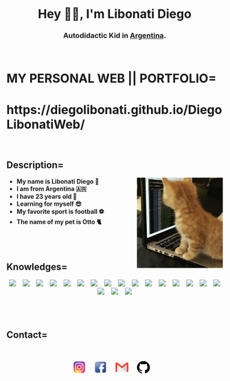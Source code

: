 
<h1 align="center"> Hey 👋🏽, I'm Libonati Diego </h1>

<h3 align="center">
    Autodidactic Kid in <a href="https://www.instagram.com/die_libonati/?hl=es-la">Argentina</a>.  
</h3>

<br/>

# MY PERSONAL WEB || PORTFOLIO=
<h1>https://diegolibonati.github.io/DiegoLibonatiWeb/</h1>

<br>
<h2 align="left">
    Description=
</h2>
<img align="right" alt="cat coding" src="https://github.com/DiegoLibonati/DiegoLibonati/blob/main/template/cat.gif" width="200" />

- **My name is Libonati Diego 🐥**
- **I am from Argentina 🇦🇷**
- **I have 23 years old 💯**
- **Learning for myself 😎**
- **My favorite sport is football ⚽**
- **The name of my pet is Otto 🐈**
<br/>

<br/>
<h2 align="left">
  Knowledges=
</h2>
<p align="center">
<code><img height="75" src="https://raw.githubusercontent.com/DiegoLibonati/DiegoLibonatiWeb/master/src/assets/Index/css.png"></code> &nbsp;&nbsp;
<code><img height="75" src="https://raw.githubusercontent.com/DiegoLibonati/DiegoLibonatiWeb/master/src/assets/Index/bootstrap.png"></code> &nbsp;&nbsp;
<code><img height="75" src="https://raw.githubusercontent.com/DiegoLibonati/DiegoLibonatiWeb/master/src/assets/Index/django.png"></code> &nbsp;&nbsp;
<code><img height="75" src="https://raw.githubusercontent.com/DiegoLibonati/DiegoLibonatiWeb/master/src/assets/Index/flask.png"></code> &nbsp;&nbsp;
<code><img height="75" src="https://raw.githubusercontent.com/DiegoLibonati/DiegoLibonatiWeb/master/src/assets/Index/html.png"></code> &nbsp;&nbsp;
<code><img height="75" src="https://raw.githubusercontent.com/DiegoLibonati/DiegoLibonatiWeb/master/src/assets/Index/javascript.png"></code> &nbsp;&nbsp;
<code><img height="75" src="https://raw.githubusercontent.com/DiegoLibonati/DiegoLibonatiWeb/master/src/assets/Index/jest.png"></code> &nbsp;&nbsp;
<code><img height="75" src="https://raw.githubusercontent.com/DiegoLibonati/DiegoLibonatiWeb/master/src/assets/Index/jinja.png"></code> &nbsp;&nbsp;
<code><img height="75" src="https://raw.githubusercontent.com/DiegoLibonati/DiegoLibonatiWeb/master/src/assets/Index/mongodb.png"></code> &nbsp;&nbsp;
<code><img height="75" src="https://raw.githubusercontent.com/DiegoLibonati/DiegoLibonatiWeb/master/src/assets/Index/mysql.png"></code> &nbsp;&nbsp;
<code><img height="75" src="https://raw.githubusercontent.com/DiegoLibonati/DiegoLibonatiWeb/master/src/assets/Index/mysqlworkbench.png"></code> &nbsp;&nbsp;
<code><img height="75" src="https://raw.githubusercontent.com/DiegoLibonati/DiegoLibonatiWeb/master/src/assets/Index/photoshopcs6.png"></code> &nbsp;&nbsp;
<code><img height="75" src="https://raw.githubusercontent.com/DiegoLibonati/DiegoLibonatiWeb/master/src/assets/Index/phpmyadmin.png"></code> &nbsp;&nbsp;
<code><img height="75" src="https://raw.githubusercontent.com/DiegoLibonati/DiegoLibonatiWeb/master/src/assets/Index/postman.png"></code> &nbsp;&nbsp;
<code><img height="75" src="https://raw.githubusercontent.com/DiegoLibonati/DiegoLibonatiWeb/master/src/assets/Index/python.png"></code> &nbsp;&nbsp;
<code><img height="75" src="https://raw.githubusercontent.com/DiegoLibonati/DiegoLibonatiWeb/master/src/assets/Index/react.png"></code> &nbsp;&nbsp;
<code><img height="75" src="https://raw.githubusercontent.com/DiegoLibonati/DiegoLibonatiWeb/master/src/assets/Index/reactlibrary.png"></code> &nbsp;&nbsp;
<code><img height="75" src="https://raw.githubusercontent.com/DiegoLibonati/DiegoLibonatiWeb/master/src/assets/Index/sql.png"></code> &nbsp;&nbsp;
<code><img height="75" src="https://raw.githubusercontent.com/DiegoLibonati/DiegoLibonatiWeb/master/src/assets/Index/xampp.png"></code> &nbsp;&nbsp;
</p>
<br/>


<br>
<h2 align="left">
  Contact=
</h2>
<br/>

<p align="center">
 <a href="https://www.instagram.com/die_libonati/?hl=es-la"><img src="https://github.com/DiegoLibonati/DiegoLibonati/blob/main/template/ig2.png" width="30px" alt="instagram"></a> &nbsp; &nbsp;
 <a href="https://www.facebook.com/dielibonati/"><img src="https://github.com/DiegoLibonati/DiegoLibonati/blob/main/template/face.png" width="30px" alt="facebook"></a> &nbsp; &nbsp;
 <a href="mailto:diego.libonati1998@gmail.com"><img src="https://github.com/chandan-reddy-k/chandan-reddy-k/blob/master/assets/gmail.svg" width="30px" alt="mail"></a> &nbsp; &nbsp;
 <a href="https://github.com/DiegoLibonati"><img src="https://github.com/chandan-reddy-k/chandan-reddy-k/blob/master/assets/github.svg" width="30px" alt="github"></a> &nbsp; &nbsp;
</p>
